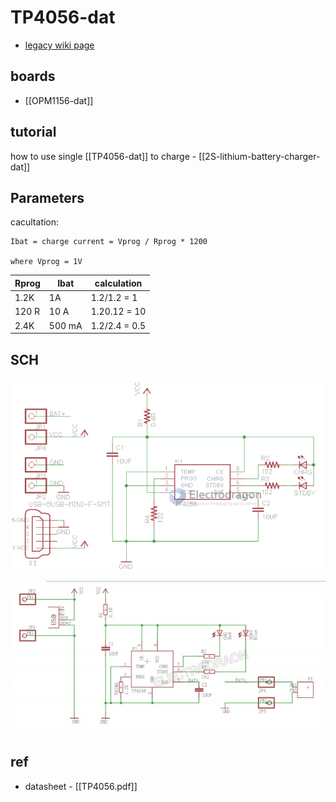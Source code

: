 
# TP4056-dat

- [legacy wiki page](https://w.electrodragon.com/w/TP4056)


## boards 

- [[OPM1156-dat]]



## tutorial

how to use single [[TP4056-dat]] to charge - [[2S-lithium-battery-charger-dat]]

## Parameters 


cacultation: 

    Ibat = charge current = Vprog / Rprog * 1200

    where Vprog = 1V 


| Rprog | Ibat   | calculation   |
| ----- | ------ | ------------- |
| 1.2K  | 1A     | 1.2/1.2 = 1   |
| 120 R | 10 A   | 1.20.12 = 10  |
| 2.4K  | 500 mA | 1.2/2.4 = 0.5 |




## SCH 

![](2023-12-21-16-08-28.png)

![](2023-12-21-16-08-42.png)





## ref 

- datasheet - [[TP4056.pdf]]